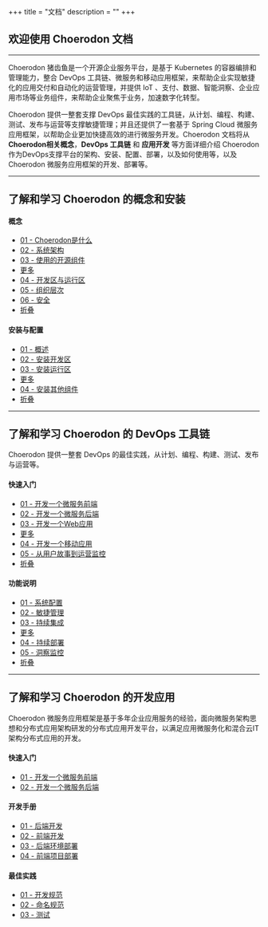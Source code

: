 +++
title = "文档"
description = ""
+++

## 欢迎使用 Choerodon 文档
---

Choerodon 猪齿鱼是一个开源企业服务平台，是基于 Kubernetes 的容器编排和管理能力，整合 DevOps 工具链、微服务和移动应用框架，来帮助企业实现敏捷化的应用交付和自动化的运营管理，并提供 IoT 、支付、数据、智能洞察、企业应用市场等业务组件，来帮助企业聚焦于业务，加速数字化转型。

Choerodon 提供一整套支撑 DevOps 最佳实践的工具链，从计划、编程、构建、测试、发布与运营等支撑敏捷管理；并且还提供了一套基于 Spring Cloud 微服务应用框架，以帮助企业更加快捷高效的进行微服务开发。Choerodon 文档将从**Choerodon相关概念**，**DevOps 工具链** 和 **应用开发** 等方面详细介绍 Choerodon 作为DevOps支撑平台的架构、安装、配置、部署，以及如何使用等，以及 Choerodon 微服务应用框架的开发、部署等。

---
## 了解和学习 Choerodon 的概念和安装

<div class="docs-home">
<div class="row">

<div class="col-md-3">
<h4><i class="fa fa-sitemap"></i>概念</h4>
<ul>
    <li><a href="./concept/choerodon-concept">01 - Choerodon是什么</a></li>
    <li><a href="./concept/choerodon-system-architecture">02 - 系统架构</a></li>
    <li><a href="./concept/choerodon-opensource-component">03 - 使用的开源组件</a></li>
    <li class="more-menu-button"><a href="javascript:void(0)">更多</a></li>
    <li class="more-menu"><a href="./concept/choerodon-development-deployment">04 - 开发区与运行区</a></li>
    <li class="more-menu"><a href="./concept/choerodon-org">05 - 组织层次</a></li>
    <li class="more-menu"><a href="./concept/security">06 - 安全</a></li>
    <li class="less-menu-button"><a href="javascript:void(0)">折叠</a></li>
</ul>
</div>

<div class="col-md-3">
<h4><i class="fa fa-cogs"></i>安装与配置</h4>
<ul>
    <li><a href="./installation-configuration">01 - 概述</a></li>
    <li><a href="./installation-configuration/development-install-guide">02 - 安装开发区</a></li>
    <li><a href="./installation-configuration/deployment-install-guide">03 - 安装运行区</a></li>
    <li class="more-menu-button"><a href="javascript:void(0)">更多</a></li>
    <li class="more-menu"><a href="./installation-configuration/components/">04 - 安装其他组件</a></li>
    <!--<li class="more-menu"><a href="#">05 - 迁移</a></li>
    <li class="more-menu"><a href="#">06 - .deploy.yml文件说明</a></li>
    <li class="more-menu"><a href="#">07 - .gitlab-ci.yml文件说明</a></li>
    <li class="more-menu"><a href="#">08 - Dockerfile文件说明</a></li>-->
    <li class="less-menu-button"><a href="javascript:void(0)">折叠</a></li>
</ul>
</div>

</div>

</div>

---
## 了解和学习 Choerodon 的 DevOps 工具链

Choerodon 提供一整套 DevOps 的最佳实践，从计划、编程、构建、测试、发布与运营等。

<div class="docs-home">
<div class="row">

<div class="col-md-3">
<h4><i class="fa fa-space-shuttle"></i>快速入门</h4>
<ul>
    <li><a href="./quick-start/microservice-front">01 - 开发一个微服务前端</a></li>
    <li><a href="./quick-start/microservice-backend">02 - 开发一个微服务后端</a></li>
    <li><a href="./quick-start/web-application">03 - 开发一个Web应用</a></li>
    <li class="more-menu-button"><a href="javascript:void(0)">更多</a></li>
    <li class="more-menu"><a href="#">04 - 开发一个移动应用</a></li>
    <li class="more-menu"><a href="#">05 - 从用户故事到运营监控</a></li>
    <li class="less-menu-button"><a href="javascript:void(0)">折叠</a></li>
</ul>
</div>

<div class="col-md-3">
<h4><i class="fas fa-user-circle"></i>功能说明</h4>
<ul>
    <li><a href="./user-guide/system-configuration">01 - 系统配置</a></li>
    <li><a href="./user-guide/scrum">02 - 敏捷管理</a></li>
    <li><a href="./user-guide/continuous-integration">03 - 持续集成</a></li>
    <li class="more-menu-button"><a href="javascript:void(0)">更多</a></li>
    <li class="more-menu"><a href="./user-guide/continuous-deployment">04 - 持续部署</a></li>
    <li class="more-menu" ><a href="./user-guide/洞察监控">05 - 洞察监控</a></li>
    <li class="less-menu-button"><a href="javascript:void(0)">折叠</a></li>
</ul>
</div>
</div>
</div>

---
## 了解和学习 Choerodon 的开发应用

Choerodon 微服务应用框架是基于多年企业应用服务的经验，面向微服务架构思想和分布式应用架构研发的分布式应用开发平台，以满足应用微服务化和混合云IT架构分布式应用的开发。

<div class="docs-home">
<div class="row">

<div class="col-md-3">
<h4><i class="fa fa-space-shuttle"></i>快速入门</h4>
<ul>
    <li><a href="./quick-start/microservice-front">01 - 开发一个微服务前端</a></li>
    <li><a href="./quick-start/microservice-backend">02 - 开发一个微服务后端</a></li>
</ul>
</div>

<div class="col-md-3">
<h4><i class="fas fa-terminal"></i>开发手册</h4>
<ul>
    <li><a href="./development-guide/backend">01 - 后端开发</a></li>
    <li><a href="./development-guide/front">02 - 前端开发</a></li>
    <li><a href="./development-guide/backend-environment-deployment">03 - 后端环境部署</a></li>
    <li><a href="./development-guide/front-environment-deployment">04 - 前端项目部署</a></li>
</ul>
</div>

<div class="col-md-3">
<h4><i class="far fa-thumbs-up"></i>最佳实践</h4>
<ul>
    <li><a href="#">01 - 开发规范</a></li>
    <li><a href="#">02 - 命名规范</a></li>
    <li><a href="#">03 - 测试</a></li>
</ul>
</div>
</div>

</div>